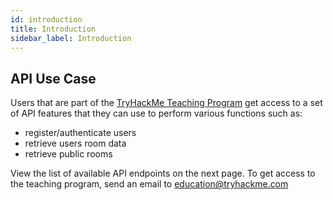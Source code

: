 ```yaml
---
id: introduction
title: Introduction
sidebar_label: Introduction
---
```


## API Use Case

Users that are part of the [TryHackMe Teaching Program](tryhackme.com/teaching) get access to a set of API features that they can use to perform various functions such as:
* register/authenticate users
* retrieve users room data
* retrieve public rooms

View the list of available API endpoints on the next page. To get access to the teaching program, send an email to education@tryhackme.com
